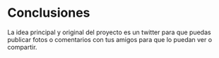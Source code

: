 # Conclusiones

La idea principal y original del proyecto es un twitter para que puedas publicar fotos o comentarios con tus amigos para que lo puedan ver o compartir.
